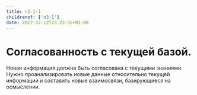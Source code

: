 ```yaml
---
title: n3-1-1
childrenof: ['n3-1']
date: 2017-12-12T23:23:55+01:00
---
```


# Согласованность с текущей базой.

Новая информация должна быть согласована с текущими знаниями. Нужно
проанализировать новые данные относительно текущей информации и составить новые
взаимосвязи, базирующиеся на осмыслении.
